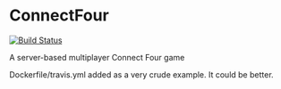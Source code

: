 # ConnectFour
[![Build Status](https://travis-ci.org/Shamus03/ConnectFour.svg?branch=master)](https://travis-ci.org/Shamus03/ConnectFour)

A server-based multiplayer Connect Four game

Dockerfile/travis.yml added as a very crude example.  It could be better.
